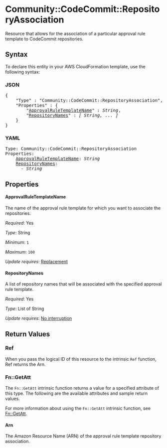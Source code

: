 # Community::CodeCommit::RepositoryAssociation

Resource that allows for the association of a particular approval rule template to CodeCommit repositories.

## Syntax

To declare this entity in your AWS CloudFormation template, use the following syntax:

### JSON

<pre>
{
    "Type" : "Community::CodeCommit::RepositoryAssociation",
    "Properties" : {
        "<a href="#approvalruletemplatename" title="ApprovalRuleTemplateName">ApprovalRuleTemplateName</a>" : <i>String</i>,
        "<a href="#repositorynames" title="RepositoryNames">RepositoryNames</a>" : <i>[ String, ... ]</i>
    }
}
</pre>

### YAML

<pre>
Type: Community::CodeCommit::RepositoryAssociation
Properties:
    <a href="#approvalruletemplatename" title="ApprovalRuleTemplateName">ApprovalRuleTemplateName</a>: <i>String</i>
    <a href="#repositorynames" title="RepositoryNames">RepositoryNames</a>: <i>
      - String</i>
</pre>

## Properties

#### ApprovalRuleTemplateName

The name of the approval rule template for which you want to associate the repositories.

_Required_: Yes

_Type_: String

_Minimum_: <code>1</code>

_Maximum_: <code>100</code>

_Update requires_: [Replacement](https://docs.aws.amazon.com/AWSCloudFormation/latest/UserGuide/using-cfn-updating-stacks-update-behaviors.html#update-replacement)

#### RepositoryNames

A list of repository names that will be associated with the specified approval rule template.

_Required_: Yes

_Type_: List of String

_Update requires_: [No interruption](https://docs.aws.amazon.com/AWSCloudFormation/latest/UserGuide/using-cfn-updating-stacks-update-behaviors.html#update-no-interrupt)

## Return Values

### Ref

When you pass the logical ID of this resource to the intrinsic `Ref` function, Ref returns the Arn.

### Fn::GetAtt

The `Fn::GetAtt` intrinsic function returns a value for a specified attribute of this type. The following are the available attributes and sample return values.

For more information about using the `Fn::GetAtt` intrinsic function, see [Fn::GetAtt](https://docs.aws.amazon.com/AWSCloudFormation/latest/UserGuide/intrinsic-function-reference-getatt.html).

#### Arn

The Amazon Resource Name (ARN) of the approval rule template repository association.

